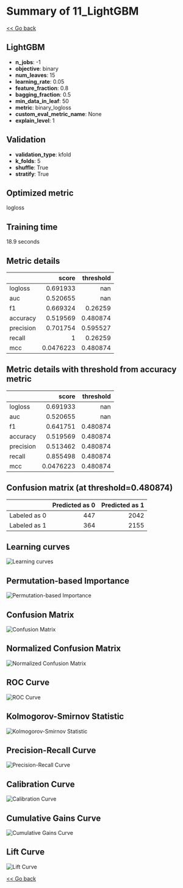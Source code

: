 # Summary of 11_LightGBM

[<< Go back](../README.md)


## LightGBM
- **n_jobs**: -1
- **objective**: binary
- **num_leaves**: 15
- **learning_rate**: 0.05
- **feature_fraction**: 0.8
- **bagging_fraction**: 0.5
- **min_data_in_leaf**: 50
- **metric**: binary_logloss
- **custom_eval_metric_name**: None
- **explain_level**: 1

## Validation
 - **validation_type**: kfold
 - **k_folds**: 5
 - **shuffle**: True
 - **stratify**: True

## Optimized metric
logloss

## Training time

18.9 seconds

## Metric details
|           |     score |   threshold |
|:----------|----------:|------------:|
| logloss   | 0.691933  |  nan        |
| auc       | 0.520655  |  nan        |
| f1        | 0.669324  |    0.26259  |
| accuracy  | 0.519569  |    0.480874 |
| precision | 0.701754  |    0.595527 |
| recall    | 1         |    0.26259  |
| mcc       | 0.0476223 |    0.480874 |


## Metric details with threshold from accuracy metric
|           |     score |   threshold |
|:----------|----------:|------------:|
| logloss   | 0.691933  |  nan        |
| auc       | 0.520655  |  nan        |
| f1        | 0.641751  |    0.480874 |
| accuracy  | 0.519569  |    0.480874 |
| precision | 0.513462  |    0.480874 |
| recall    | 0.855498  |    0.480874 |
| mcc       | 0.0476223 |    0.480874 |


## Confusion matrix (at threshold=0.480874)
|              |   Predicted as 0 |   Predicted as 1 |
|:-------------|-----------------:|-----------------:|
| Labeled as 0 |              447 |             2042 |
| Labeled as 1 |              364 |             2155 |

## Learning curves
![Learning curves](learning_curves.png)

## Permutation-based Importance
![Permutation-based Importance](permutation_importance.png)
## Confusion Matrix

![Confusion Matrix](confusion_matrix.png)


## Normalized Confusion Matrix

![Normalized Confusion Matrix](confusion_matrix_normalized.png)


## ROC Curve

![ROC Curve](roc_curve.png)


## Kolmogorov-Smirnov Statistic

![Kolmogorov-Smirnov Statistic](ks_statistic.png)


## Precision-Recall Curve

![Precision-Recall Curve](precision_recall_curve.png)


## Calibration Curve

![Calibration Curve](calibration_curve_curve.png)


## Cumulative Gains Curve

![Cumulative Gains Curve](cumulative_gains_curve.png)


## Lift Curve

![Lift Curve](lift_curve.png)



[<< Go back](../README.md)

